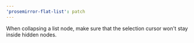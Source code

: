 ```yaml
---
'prosemirror-flat-list': patch
---
```


When collapsing a list node, make sure that the selection cursor won't stay inside hidden nodes.
